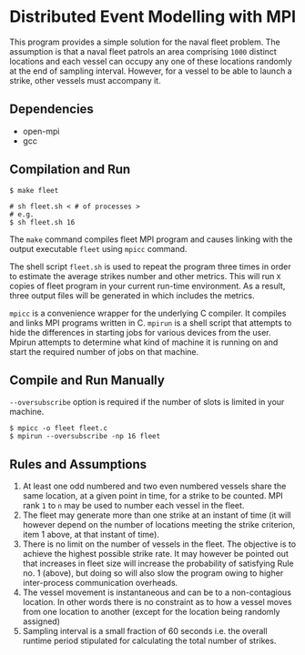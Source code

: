 # Distributed Event Modelling with MPI
This program provides a simple solution for the naval fleet problem. The assumption is that a naval fleet patrols an area comprising `1000` distinct locations and each vessel can occupy any one of these locations randomly at the end of sampling interval. However, for a vessel to be able to launch a strike, other vessels must accompany it.

## Dependencies
* open-mpi
* gcc

## Compilation and Run
```
$ make fleet

# sh fleet.sh < # of processes >
# e.g.
$ sh fleet.sh 16
```
The `make` command compiles fleet MPI program and causes linking with the output executable `fleet` using `mpicc` command.

The shell script `fleet.sh` is used to repeat the program three times in order to estimate the average strikes number and other metrics. This will run `X` copies of fleet program in your current run-time environment. As a result, three output files will be generated in which includes the metrics.

`mpicc` is a convenience wrapper for the underlying C compiler. It compiles and links MPI programs written in C. `mpirun` is a shell script that attempts to hide the differences in starting jobs for various devices from the user. Mpirun attempts to determine what kind of machine it is running on and start the required number of jobs on that machine.

## Compile and Run Manually
`--oversubscribe` option is required if the number of slots is limited in your machine.
```
$ mpicc -o fleet fleet.c
$ mpirun --oversubscribe -np 16 fleet
```

## Rules and Assumptions

1. At least one odd numbered and two even numbered vessels share the same location, at a given point in time, for a strike to be counted. MPI rank `1` to `n` may be used to number each vessel in the fleet.
2. The fleet may generate more than one strike at an instant of time (it will however depend on the number of locations meeting the strike criterion, item 1 above, at that instant of time).
3. There is no limit on the number of vessels in the fleet. The objective is to achieve the highest possible strike rate. It may however be pointed out that increases in fleet size will increase the probability of satisfying Rule no. 1 (above), but doing so will also slow the program owing to higher inter-process communication overheads.
4. The vessel movement is instantaneous and can be to a non-contagious location. In other words there is no constraint as to how a vessel moves from one location to another (except for the location being randomly assigned)
5. Sampling interval is a small fraction of 60 seconds i.e. the overall runtime period stipulated for calculating the total number of strikes.
